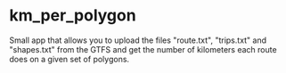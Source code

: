 # km_per_polygon
Small app that allows you to upload the files "route.txt", "trips.txt" and "shapes.txt" from the GTFS and get the number of kilometers each route does on a given set of polygons.
